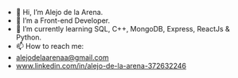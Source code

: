 - 👋 Hi, I’m Alejo de la Arena.
- 👀 I’m a Front-end Developer.
- 🌱 I’m currently learning SQL, C++, MongoDB, Express, ReactJs & Python.
- 📫 How to reach me:
- alejodelaarenaa@gmail.com 
- www.linkedin.com/in/alejo-de-la-arena-372632246 
